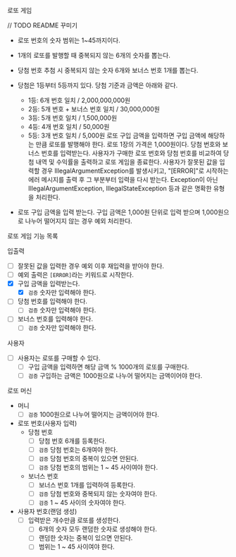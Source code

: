 로또 게임

// TODO README 꾸미기
 
- 로또 번호의 숫자 범위는 1~45까지이다.
- 1개의 로또를 발행할 때 중복되지 않는 6개의 숫자를 뽑는다.
- 당첨 번호 추첨 시 중복되지 않는 숫자 6개와 보너스 번호 1개를 뽑는다.
- 당첨은 1등부터 5등까지 있다. 당첨 기준과 금액은 아래와 같다.
    - 1등: 6개 번호 일치 / 2,000,000,000원
    - 2등: 5개 번호 + 보너스 번호 일치 / 30,000,000원
    - 3등: 5개 번호 일치 / 1,500,000원
    - 4등: 4개 번호 일치 / 50,000원
    - 5등: 3개 번호 일치 / 5,000원
      로또 구입 금액을 입력하면 구입 금액에 해당하는 만큼 로또를 발행해야 한다.
      로또 1장의 가격은 1,000원이다.
      당첨 번호와 보너스 번호를 입력받는다.
      사용자가 구매한 로또 번호와 당첨 번호를 비교하여 당첨 내역 및 수익률을 출력하고 로또 게임을 종료한다.
      사용자가 잘못된 값을 입력할 경우 IllegalArgumentException를 발생시키고, "[ERROR]"로 시작하는 에러 메시지를 출력 후 그 부분부터 입력을 다시 받는다.
      Exception이 아닌 IllegalArgumentException, IllegalStateException 등과 같은 명확한 유형을 처리한다.

- 로또 구입 금액을 입력 받는다. 구입 금액은 1,000원 단위로 입력 받으며 1,000원으로 나누어 떨어지지 않는 경우 예외 처리한다.


로또 게임 기능 목록

입출력
- [ ] 잘못된 값을 입력한 경우 예외 이후 재입력을 받아야 한다.
- [ ] 예외 출력은 `[ERROR]`라는 키워드로 시작한다.
- [x] 구입 금액을 입력받는다.
  - [x] `검증` 숫자만 입력해야 한다.
- [ ] 당첨 번호를 입력해야 한다.
  - [ ] `검증` 숫자만 입력해야 한다.
- [ ] 보너스 번호를 입력해야 한다.
  - [ ] `검증` 숫자만 입력해야 한다.

사용자
- [ ] 사용자는 로또를 구매할 수 있다.
  - [ ] 구입 금액을 입력하면 해당 금액 % 1000개의 로또를 구매한다.
  - [ ] `검증` 구입하는 금액은 1000원으로 나누어 떨어지는 금액이어야 한다.

로또 머신
- 머니
  - [ ] `검증` 1000원으로 나누어 떨어지는 금액이어야 한다.
- 로또 번호(사용자 입력)
  - 당첨 번호
    - [ ] 당첨 번호 6개를 등록한다.
    - [ ] `검증` 당첨 번호는 6개여야 한다.
    - [ ] `검증` 당첨 번호의 중복이 있으면 안된다.
    - [ ] `검증` 당첨 번호의 범위는 1 ~ 45 사이여야 한다.
  - 보너스 번호
    - [ ] 보너스 번호 1개를 입력하여 등록한다.
    - [ ] `검증` 당첨 번호와 중복되지 않는 숫자여야 한다.
    - [ ] `검증` 1 ~ 45 사이의 숫자여야 한다.
- 사용자 번호(랜덤 생성)
  - [ ] 입력받은 개수만큼 로또를 생성한다.
    - [ ] 6개의 숫자 모두 랜덤한 숫자로 생성해야 한다.
    - [ ] 랜덤한 숫자는 중복이 있으면 안된다.
    - [ ] 범위는 1 ~ 45 사이여야 한다.

